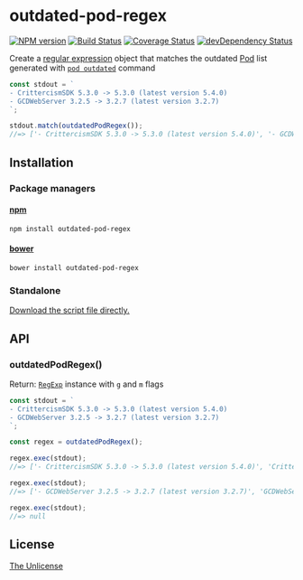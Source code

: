 # outdated-pod-regex

[![NPM version](https://img.shields.io/npm/v/outdated-pod-regex.svg)](https://www.npmjs.com/package/outdated-pod-regex)
[![Build Status](https://travis-ci.org/shinnn/outdated-pod-regex.svg?branch=master)](https://travis-ci.org/shinnn/outdated-pod-regex)
[![Coverage Status](https://img.shields.io/coveralls/shinnn/outdated-pod-regex.svg)](https://coveralls.io/r/shinnn/outdated-pod-regex)
[![devDependency Status](https://david-dm.org/shinnn/outdated-pod-regex/dev-status.svg)](https://david-dm.org/shinnn/outdated-pod-regex#info=devDependencies)

Create a [regular expression](http://www.ecma-international.org/ecma-262/5.1/#sec-15.10) object that matches the outdated [Pod](https://cocoapods.org/) list generated with [`pod outdated`](https://guides.cocoapods.org/terminal/commands.html#pod_outdated) command

```javascript
const stdout = `
- CrittercismSDK 5.3.0 -> 5.3.0 (latest version 5.4.0)
- GCDWebServer 3.2.5 -> 3.2.7 (latest version 3.2.7)
`;

stdout.match(outdatedPodRegex());
//=> ['- CrittercismSDK 5.3.0 -> 5.3.0 (latest version 5.4.0)', '- GCDWebServer 3.2.5 -> 3.2.7 (latest version 3.2.7)']
```

## Installation

### Package managers

#### [npm](https://www.npmjs.com/)

```
npm install outdated-pod-regex
```

#### [bower](http://bower.io/)

```
bower install outdated-pod-regex
```

### Standalone

[Download the script file directly.](https://raw.githubusercontent.com/shinnn/outdated-pod-regex/master/browser.js)

## API

### outdatedPodRegex()

Return: [`RegExp`](https://developer.mozilla.org/docs/Web/JavaScript/Reference/Global_Objects/RegExp) instance with `g` and `m` flags

```javascript
const stdout = `
- CrittercismSDK 5.3.0 -> 5.3.0 (latest version 5.4.0)
- GCDWebServer 3.2.5 -> 3.2.7 (latest version 3.2.7)
`;

const regex = outdatedPodRegex();

regex.exec(stdout);
//=> ['- CrittercismSDK 5.3.0 -> 5.3.0 (latest version 5.4.0)', 'CrittercismSDK', '5.3.0', '5.3.0', '5.4.0']

regex.exec(stdout);
//=> ['- GCDWebServer 3.2.5 -> 3.2.7 (latest version 3.2.7)', 'GCDWebServer', '3.2.5', '3.2.7', '3.2.7']

regex.exec(stdout);
//=> null
```

## License

[The Unlicense](./LICENSE)
